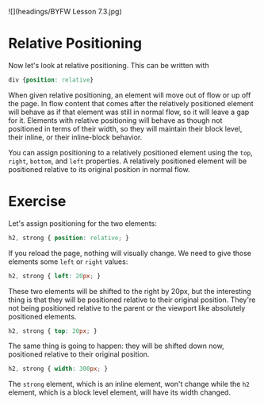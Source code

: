 ![](headings/BYFW Lesson 7.3.jpg)

# Relative Positioning

Now let's look at relative positioning. This can be written with

```css
div {position: relative}
```

When given relative positioning, an element will move out of flow or up off the page. In flow content that comes after the relatively positioned element will behave as if that element was still in normal flow, so it will leave a gap for it. Elements with relative positioning will behave as though not positioned in terms of their width, so they will maintain their block level, their inline, or their inline-block behavior.

You can assign positioning to a relatively positioned element using the `top`, `right`, `bottom`, and `left` properties. A relatively positioned element will be positioned relative to its original position in normal flow.

# Exercise

Let's assign positioning for the two elements:

```css
h2, strong { position: relative; }
```

If you reload the page, nothing will visually change. We need to give those elements some `left` or `right` values:

```css
h2, strong { left: 20px; }
```

These two elements will be shifted to the right by 20px, but the interesting thing is that they will be positioned relative to their original position. They're not being positioned relative to the parent or the viewport like absolutely positioned elements.

```css
h2, strong { top: 20px; }
```

The same thing is going to happen: they will be shifted down now, positioned relative to their original position.

```css
h2, strong { width: 300px; }
```

The `strong` element, which is an inline element, won't change while the `h2` element, which is a block level element, will have its width changed.